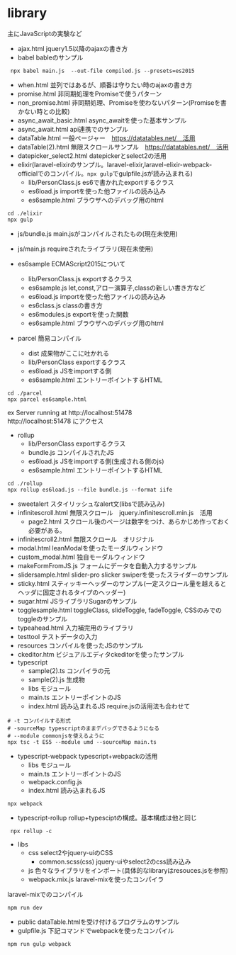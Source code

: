 # library
主にJavaScriptの実験など

- ajax.html jquery1.5以降のajaxの書き方
- babel bableのサンプル
```
 npx babel main.js  --out-file compiled.js --presets=es2015
```
- when.html 並列ではあるが、順番は守りたい時のajaxの書き方
- promise.html 非同期処理をPromiseで使うパターン
- non_promise.html 非同期処理、Promiseを使わないパターン(Promiseを書かない時との比較)
- async_await_basic.html async_awaitを使った基本サンプル
- async_await.html api連携でのサンプル
- dataTable.html 一般ページャー　https://datatables.net/　活用
- dataTable(2).html 無限スクロールサンプル　https://datatables.net/　活用
- datepicker_select2.html datepickerとselect2の活用
- elixir(laravel-elixirのサンプル。laravel-elixir,laravel-elixir-webpack-officialでのコンパイル。```npx gulp```でgulpfile.jsが読み込まれる)
    - lib/PersonClass.js es6で書かれたexportするクラス
    - es6load.js importを使った他ファイルの読み込み
    - es6sample.html ブラウザへのデバッグ用のhtml
```
cd ./elixir
npx gulp
```

- js/bundle.js main.jsがコンパイルされたもの(現在未使用)
- js/main.js requireされたライブラリ(現在未使用)
- es6sample ECMAScript2015について
    - lib/PersonClass.js exportするクラス
    - es6sample.js let,const,アロー演算子,classの新しい書き方など
    - es6load.js importを使った他ファイルの読み込み
    - es6class.js classの書き方
    - es6modules.js exportを使った関数
    - es6sample.html ブラウザへのデバッグ用のhtml

- parcel 簡易コンパイル
    - dist 成果物がここに吐かれる
    - lib/PersonClass exportするクラス
    - es6load.js JSをimportする側
    - es6sample.html エントリーポイントするHTML


```
cd ./parcel
npx parcel es6sample.html
```
ex Server running at http://localhost:51478<br>
http://localhost:51478 にアクセス

- rollup
    - lib/PersonClass exportするクラス
    - bundle.js コンパイルされたJS
    - es6load.js JSをimportする側(生成される側のjs)
    - es6sample.html エントリーポイントするHTML
```
cd ./rollup
npx rollup es6load.js --file bundle.js --format iife
```

- sweetalert スタイリッシュなalert文(libsで読み込み)
- infinitescroll.html 無限スクロール　jquery.infinitescroll.min.js　活用
    - page2.html スクロール後のページは数字をつけ、あらかじめ作っておく必要がある。
- infinitescroll2.html 無限スクロール　オリジナル
- modal.html leanModalを使ったモーダルウィンドウ
- custom_modal.html 独自モーダルウィンドウ
- makeFormFromJS.js フォームにデータを自動入力するサンプル
- slidersample.html slider-pro slicker swiperを使ったスライダーのサンプル
- sticky.html スティッキーヘッダーのサンプル(一定スクロール量を越えるとヘッダに固定されるタイプのヘッダー)
- sugar.html JSライブラリSugarのサンプル
- togglesample.html toggleClass, slideToggle, fadeToggle, CSSのみでのtoggleのサンプル
- typeahead.html 入力補完用のライブラリ
- testtool テストデータの入力
- resources コンパイルを使ったJSのサンプル
- ckeditor.htm ビジュアルエディタckeditorを使ったサンプル
- typescript
    - sample(2).ts コンパイラの元
    - sample(2).js 生成物
    - libs モジュール
    - main.ts エントリーポイントのJS
    - index.html 読み込まれるJS require.jsの活用法も合わせて
```
# -t コンパイルする形式
# -sourceMap typescriptのままデバッグできるようになる
# --module commonjsを使えるように
npx tsc -t ES5 --module umd --sourceMap main.ts

```

- typescript-webpack typescript+webpackの活用
    - libs モジュール
    - main.ts エントリーポイントのJS
    - webpack.config.js
    - index.html 読み込まれるJS
```
npx webpack
```    
- typescript-rollup rollup+typesciptの構成。基本構成は他と同じ
```
 npx rollup -c
```    

- libs
    - css select2やjquery-uiのCSS
        - common.scss(css) jquery-uiやselect2のcss読み込み
    - js  色々なライブラリをインポート(具体的なlibraryはresouces.jsを参照)
    - webpack.mix.js laravel-mixを使ったコンパイラ

laravel-mixでのコンパイル
```
npm run dev
```


- public dataTable.htmlを受け付けるプログラムのサンプル
- gulpfile.js 下記コマンドでwebpackを使ったコンパイル　
```
npm run gulp webpack
```
